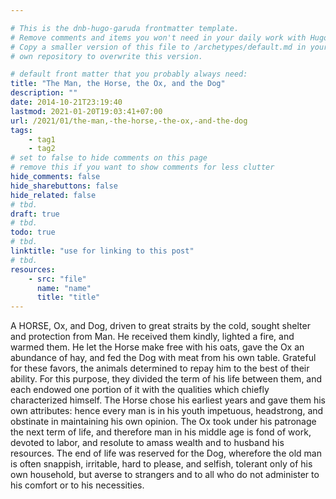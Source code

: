```yaml
---

# This is the dnb-hugo-garuda frontmatter template. 
# Remove comments and items you won't need in your daily work with Hugo.
# Copy a smaller version of this file to /archetypes/default.md in your
# own repository to overwrite this version.

# default front matter that you probably always need:
title: "The Man, the Horse, the Ox, and the Dog"
description: ""
date: 2014-10-21T23:19:40
lastmod: 2021-01-20T19:03:41+07:00
url: /2021/01/the-man,-the-horse,-the-ox,-and-the-dog
tags:
    - tag1
    - tag2
# set to false to hide comments on this page
# remove this if you want to show comments for less clutter
hide_comments: false
hide_sharebuttons: false
hide_related: false
# tbd.
draft: true
# tbd.
todo: true
# tbd.
linktitle: "use for linking to this post"
# tbd.
resources:
    - src: "file"
      name: "name"
      title: "title"
---
```

A HORSE, Ox, and Dog, driven to great straits by the cold, sought shelter and protection from Man. He received them kindly, lighted a fire, and warmed them. He let the Horse make free with his oats, gave the Ox an abundance of hay, and fed the Dog with meat from his own table. Grateful for these favors, the animals determined to repay him to the best of their ability. For this purpose, they divided the term of his life between them, and each endowed one portion of it with the qualities which chiefly characterized himself. The Horse chose his earliest years and gave them his own attributes: hence every man is in his youth impetuous, headstrong, and obstinate in maintaining his own opinion. The Ox took under his patronage the next term of life, and therefore man in his middle age is fond of work, devoted to labor, and resolute to amass wealth and to husband his resources. The end of life was reserved for the Dog, wherefore the old man is often snappish, irritable, hard to please, and selfish, tolerant only of his own household, but averse to strangers and to all who do not administer to his comfort or to his necessities.
